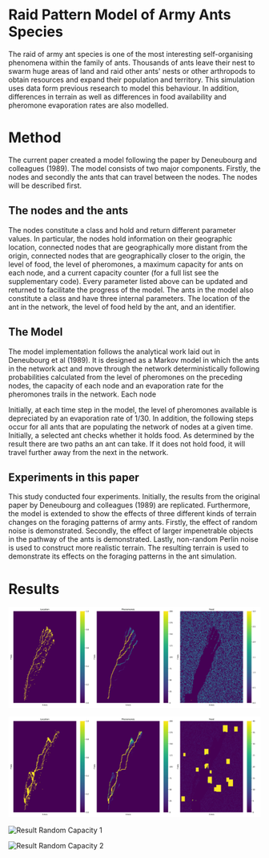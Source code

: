 # Raid Pattern Model of Army Ants Species
The raid of army ant species is one of the most interesting self-organising phenomena within the family of ants. Thousands of ants leave their nest to swarm huge areas of land and raid other ants' nests or other arthropods to obtain resources and expand their population and territory. This simulation uses data form previous research to model this behaviour. In addition, differences in terrain as well as differences in food availability and pheromone evaporation rates are also modelled. 

# Method
The current paper created a model following the paper by Deneubourg and colleagues (1989). The model consists of two major components. Firstly, the nodes and secondly the ants that can travel between the nodes. The nodes will be described first. 

## The nodes and the ants
The nodes constitute a class and hold and return different parameter values. In particular, the nodes hold information on their geographic location, connected nodes that are geographically more distant from the origin, connected nodes that are geographically closer to the origin, the level of food, the level of pheromones, a maximum capacity for ants on each node, and a current capacity counter (for a full list see the supplementary code). Every parameter listed above can be updated and returned to facilitate the progress of the model. 
The ants in the model also constitute a class and have three internal parameters. The location of the ant in the network, the level of food held by the ant, and an identifier. 

## The Model
The model implementation follows the analytical work laid out in Deneubourg et al (1989). It is designed as a Markov model in which the ants in the network act and move through the network deterministically following probabilities calculated from the level of pheromones on the preceding nodes, the capacity of each node and an evaporation rate for the pheromones trails in the network. Each node

Initially, at each time step in the model, the level of pheromones available is depreciated by an evaporation rate of 1/30. In addition, the following steps occur for all ants that are populating the network of nodes at a given time. Initially, a selected ant checks whether it holds food. As determined by the result there are two paths an ant can take. If it does not hold food, it will travel further away from the next in the network. 
 
## Experiments in this paper
This study conducted four experiments. Initially, the results from the original paper by Deneubourg and colleagues (1989) are replicated. Furthermore, the model is extended to show the effects of three different kinds of terrain changes on the foraging patterns of army ants. Firstly, the effect of random noise is demonstrated. Secondly, the effect of larger impenetrable objects in the pathway of the ants is demonstrated. Lastly, non-random Perlin noise is used to construct more realistic terrain. The resulting terrain is used to demonstrate its effects on the foraging patterns in the ant simulation.

# Results
![Result E. borchelli ](images/exp_1_plot_1672955529_in_paper.jpeg)

![Result E. Rapax](images/0x00_plot_1673093793_in_paper.jpeg)

![Result Random Capacity 1](NxR_plot_1673099532_in_paper.jpeg)

![Result Random Capacity 2](NxR_plot_1673099943_in_paper.jpeg)